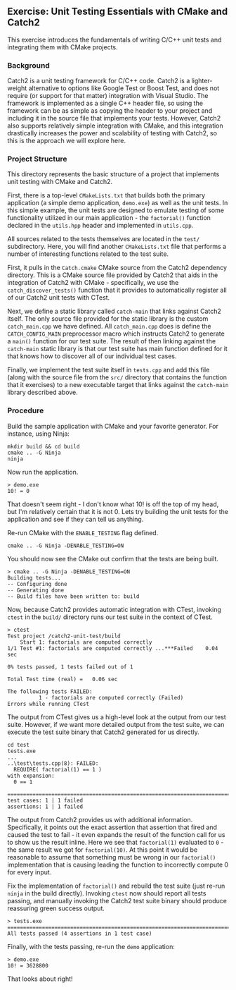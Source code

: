 ## Exercise: Unit Testing Essentials with CMake and Catch2

This exercise introduces the fundamentals of writing C/C++ unit tests and integrating them with CMake projects.

### Background

Catch2 is a unit testing framework for C/C++ code. Catch2 is a lighter-weight alternative to options like Google Test or Boost Test, and does not require (or support for that matter) integration with Visual Studio. The framework is implemented as a single C++ header file, so using the framework can be as simple as copying the header to your project and including it in the source file that implements your tests. However, Catch2 also supports relatively simple integration with CMake, and this integration drastically increases the power and scalability of testing with Catch2, so this is the approach we will explore here.

### Project Structure

This directory represents the basic structure of a project that implements unit testing with CMake and Catch2. 

First, there is a top-level `CMakeLists.txt` that builds both the primary application (a simple demo application, `demo.exe`) as well as the unit tests. In this simple example, the unit tests are designed to emulate testing of some functionality utilized in our main application - the `factorial()` function declared in the `utils.hpp` header and implemented in `utils.cpp`.

All sources related to the tests themselves are located in the `test/` subdirectory. Here, you will find another `CMakeLists.txt` file that performs a number of interesting functions related to the test suite. 

First, it pulls in the `Catch.cmake` CMake source from the Catch2 dependency directory. This is a CMake source file provided by Catch2 that aids in the integration of Catch2 with CMake - specifically, we use the `catch_discover_tests()` function that it provides to automatically register all of our Catch2 unit tests with CTest. 

Next, we define a static library called `catch-main` that links against Catch2 itself. The only source file provided for the static library is the custom `catch_main.cpp` we have defined. All `catch_main.cpp` does is define the `CATCH_CONFIG_MAIN` preprocessor macro which instructs Catch2 to generate a `main()` function for our test suite. The result of then linking against the `catch-main` static library is that our test suite has main function defined for it that knows how to discover all of our individual test cases.

Finally, we implement the test suite itself in `tests.cpp` and add this file (along with the source file from the `src/` directory that contains the function that it exercises) to a new executable target that links against the `catch-main` library described above.

### Procedure

Build the sample application with CMake and your favorite generator. For instance, using Ninja:

```
mkdir build && cd build
cmake .. -G Ninja 
ninja
```

Now run the application.

```
> demo.exe
10! = 0
```

That doesn't seem right - I don't know what 10! is off the top of my head, but I'm relatively certain that it is not 0. Lets try building the unit tests for the application and see if they can tell us anything.

Re-run CMake with the `ENABLE_TESTING` flag defined.

```
cmake .. -G Ninja -DENABLE_TESTING=ON
```

You should now see the CMake out confirm that the tests are being built.

```
> cmake .. -G Ninja -DENABLE_TESTING=ON
Building tests...
-- Configuring done
-- Generating done
-- Build files have been written to: build
```

Now, because Catch2 provides automatic integration with CTest, invoking `ctest` in the `build/` directory runs our test suite in the context of CTest.

```
> ctest
Test project /catch2-unit-test/build
    Start 1: factorials are computed correctly
1/1 Test #1: factorials are computed correctly ...***Failed    0.04 sec

0% tests passed, 1 tests failed out of 1

Total Test time (real) =   0.06 sec

The following tests FAILED:
          1 - factorials are computed correctly (Failed)
Errors while running CTest
```

The output from CTest gives us a high-level look at the output from our test suite. However, if we want more detailed output from the test suite, we can execute the test suite binary that Catch2 generated for us directly. 

```
cd test
tests.exe
...
..\test\tests.cpp(8): FAILED:
  REQUIRE( factorial(1) == 1 )
with expansion:
  0 == 1

===============================================================================
test cases: 1 | 1 failed
assertions: 1 | 1 failed
```

The output from Catch2 provides us with additional information. Specifically, it points out the exact assertion that assertion that fired and caused the test to fail - it even expands the result of the function call for us to show us the result inline. Here we see that `factorial(1)` evaluated to `0` - the same result we got for `factorial(10)`. At this point it would be reasonable to assume that something must be wrong in our `factorial()` implementation that is causing leading the function to incorrectly compute 0 for every input.

Fix the implementation of `factorial()` and rebuild the test suite (just re-run `ninja` in the build directly). Invoking `ctest` now should report all tests passing, and manually invoking the Catch2 test suite binary should produce reassuring green success output.

```
> tests.exe
===============================================================================
All tests passed (4 assertions in 1 test case)
```

Finally, with the tests passing, re-run the `demo` application:

```
> demo.exe
10! = 3628800
```

That looks about right!